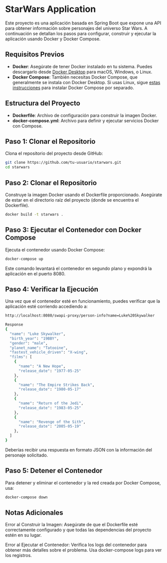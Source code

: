 # StarWars Application

Este proyecto es una aplicación basada en Spring Boot que expone una API para obtener información sobre personajes del universo Star Wars. A continuación se detallan los pasos para configurar, construir y ejecutar la aplicación usando Docker y Docker Compose.

## Requisitos Previos

- **Docker**: Asegúrate de tener Docker instalado en tu sistema. Puedes descargarlo desde [Docker Desktop](https://www.docker.com/products/docker-desktop) para macOS, Windows, o Linux.
- **Docker Compose**: También necesitas Docker Compose, que generalmente se instala con Docker Desktop. Si usas Linux, sigue [estas instrucciones](https://docs.docker.com/compose/install/) para instalar Docker Compose por separado.

## Estructura del Proyecto

- **Dockerfile**: Archivo de configuración para construir la imagen Docker.
- **docker-compose.yml**: Archivo para definir y ejecutar servicios Docker con Compose.

## Paso 1: Clonar el Repositorio

Clona el repositorio del proyecto desde GitHub:

```bash
git clone https://github.com/tu-usuario/starwars.git
cd starwars
```

## Paso 2: Clonar el Repositorio

Construye la imagen Docker usando el Dockerfile proporcionado. Asegúrate de estar en el directorio raíz del proyecto (donde se encuentra el Dockerfile).

```bash
docker build -t starwars .
```
## Paso 3: Ejecutar el Contenedor con Docker Compose
Ejecuta el contenedor usando Docker Compose:
```bash
docker-compose up
```
Este comando levantará el contenedor en segundo plano y expondrá la aplicación en el puerto 8080.

## Paso 4: Verificar la Ejecución
Una vez que el contenedor esté en funcionamiento, puedes verificar que la aplicación esté corriendo accediendo a:
```bash
http://localhost:8080/swapi-proxy/person-info?name=Luke%20Skywalker

Response
{
  "name": "Luke Skywalker",
  "birth_year": "19BBY",
  "gender": "male",
  "planet_name": "Tatooine",
  "fastest_vehicle_driven": "X-wing",
  "films": [
    {
      "name": "A New Hope",
      "release_date": "1977-05-25"
    },
    {
      "name": "The Empire Strikes Back",
      "release_date": "1980-05-17"
    },
    {
      "name": "Return of the Jedi",
      "release_date": "1983-05-25"
    },
    {
      "name": "Revenge of the Sith",
      "release_date": "2005-05-19"
    },
  ]
}
```
Deberías recibir una respuesta en formato JSON con la información del personaje solicitado.

## Paso 5: Detener el Contenedor
Para detener y eliminar el contenedor y la red creada por Docker Compose, usa:

```bash
docker-compose down
```

## Notas Adicionales
Error al Construir la Imagen: Asegúrate de que el Dockerfile esté correctamente configurado y que todas las dependencias del proyecto estén en su lugar.

Error al Ejecutar el Contenedor: Verifica los logs del contenedor para obtener más detalles sobre el problema. Usa docker-compose logs para ver los registros.




